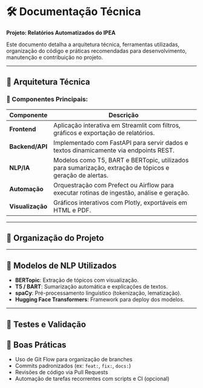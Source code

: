 
# 🛠️ Documentação Técnica  
**Projeto: Relatórios Automatizados do IPEA**

Este documento detalha a arquitetura técnica, ferramentas utilizadas, organização do código e práticas recomendadas para desenvolvimento, manutenção e contribuição no projeto.

---

## 🔧 Arquitetura Técnica

### 📌 Componentes Principais:

| Componente     | Descrição |
|----------------|-----------|
| **Frontend**   | Aplicação interativa em Streamlit com filtros, gráficos e exportação de relatórios. |
| **Backend/API**| Implementado com FastAPI para servir dados e textos dinamicamente via endpoints REST. |
| **NLP/IA**     | Modelos como T5, BART e BERTopic, utilizados para sumarização, extração de tópicos e geração de alertas. |
| **Automação**  | Orquestração com Prefect ou Airflow para executar rotinas de ingestão, análise e geração. |
| **Visualização**| Gráficos interativos com Plotly, exportáveis em HTML e PDF. |

---

## 🧱 Organização do Projeto


---

## 🧠 Modelos de NLP Utilizados

- **BERTopic**: Extração de tópicos com visualização.
- **T5 / BART**: Sumarização automática e explicações de textos.
- **spaCy**: Pré-processamento linguístico (tokenização, lematização).
- **Hugging Face Transformers**: Framework para deploy dos modelos.

---

## 🧪 Testes e Validação


## 💬 Boas Práticas

- Uso de Git Flow para organização de branches
- Commits padronizados (ex: `feat:`, `fix:`, `docs:`)
- Revisões de código via Pull Requests
- Automação de tarefas recorrentes com scripts e CI (opcional)
